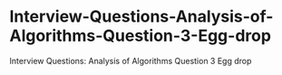 # Interview-Questions-Analysis-of-Algorithms-Question-3-Egg-drop
Interview Questions: Analysis of Algorithms Question 3 Egg drop
